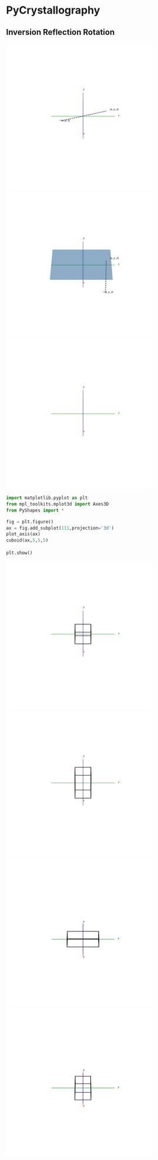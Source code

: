# PyCrystallography

## Inversion Reflection Rotation
<p float="left">
  <img src="Images/inversion.gif" width="400" />
  <img src="Images/reflection.gif" width="400" />
  <img src="Images/rotation.gif" width="400" />
</p>


```py
import matplotlib.pyplot as plt
from mpl_toolkits.mplot3d import Axes3D
from PyShapes import *
```
```py
fig = plt.figure()
ax = fig.add_subplot(111,projection='3d')
plot_axis(ax)
cuboid(ax,5,5,5)

plt.show()
```
<p float="left">
  <img src="Images/cube.gif" width="400" />
  <img src="Images/cuboid.gif" width="400" />
  <img src="Images/cuboid1.gif" width="400" />
  <img src="Images/cuboid2.gif" width="400" />
</p>

